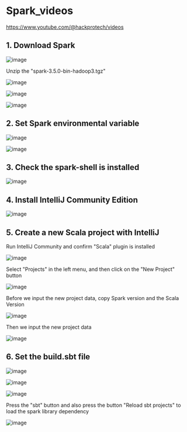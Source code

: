 # Spark_videos

https://www.youtube.com/@hackprotech/videos

## 1. Download Spark

![image](https://github.com/luiscoco/Spark_videos/assets/32194879/bf4f7471-5ff8-4158-a5e8-d63b89ddc1cc)

Unzip the "spark-3.5.0-bin-hadoop3.tgz"

![image](https://github.com/luiscoco/Spark_videos/assets/32194879/39fbee24-681a-47e3-8f63-baea221ec099)

![image](https://github.com/luiscoco/Spark_videos/assets/32194879/3bca82b7-b6e9-4124-b3a4-75506da8395a)

![image](https://github.com/luiscoco/Spark_videos/assets/32194879/8353cd13-5d6c-4d72-bf18-337796c3e8ff)

## 2. Set Spark environmental variable

![image](https://github.com/luiscoco/Spark_videos/assets/32194879/993e30be-d134-4364-bd56-1135dcf6084a)

![image](https://github.com/luiscoco/Spark_videos/assets/32194879/17011565-587c-4b1a-98f7-5313cf4b21c2)

## 3. Check the spark-shell is installed

![image](https://github.com/luiscoco/Spark_videos/assets/32194879/e453931d-da41-4204-a750-a8c416121322)


## 4. Install IntelliJ Community Edition

![image](https://github.com/luiscoco/Spark_videos/assets/32194879/b86a6bf1-1217-46b1-bc82-ffc584830f1f)

## 5. Create a new Scala project with IntelliJ

Run IntelliJ Community and confirm "Scala" plugin is installed

![image](https://github.com/luiscoco/Spark_videos/assets/32194879/b3b48661-b32f-426a-af10-e2312afa3456)

Select "Projects" in the left menu, and then click on the "New Project" button

![image](https://github.com/luiscoco/Spark_videos/assets/32194879/ffe80d72-07af-4e9b-ba30-e48318482982)

Before we input the new project data, copy Spark version and the Scala Version

![image](https://github.com/luiscoco/Spark_videos/assets/32194879/55573bfe-cf67-4f32-8534-e2c92cc4fcef)

Then we input the new project data

![image](https://github.com/luiscoco/Spark_videos/assets/32194879/3d1d8dd3-8cae-4932-bd7c-d4a1038f3903)

## 6. Set the build.sbt file

![image](https://github.com/luiscoco/Spark_videos/assets/32194879/b4b3838e-147a-4111-87df-48c942c79e42)


![image](https://github.com/luiscoco/Spark_videos/assets/32194879/85117f86-4a8c-4ce6-8683-d241437242b3)

![image](https://github.com/luiscoco/Spark_videos/assets/32194879/a97940f4-72e8-4653-b1af-9af978e2923d)

Press the "sbt" button and also press the button "Reload sbt projects" to load the spark library dependency

![image](https://github.com/luiscoco/Spark_videos/assets/32194879/9b9c99c2-86cb-40e3-b292-3d4ce8bf29df)







